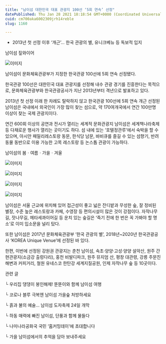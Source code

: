 ```yaml
---
title: "남이섬 대한민국 대표 관광지 100선 ‘5회 연속’ 선정"
datePublished: Thu Jan 28 2021 18:18:54 GMT+0000 (Coordinated Universal Time)
cuid: cm700aka6002309jrh14reble
slug: 1160

---
```



- 2013년 첫 선정 이후 ‘개근’… 한국 관광의 별, 유니크베뉴 등 독보적 입지

남이섬 짚와이어

![이미지](https://blog.kakaocdn.net/dn/eqXtvW/btqUZuTSwbf/dWM5rdMo8Gbd4KvhGtF5X1/img.jpg)

남이섬이 문화체육관광부가 지정한 한국관광 100선에 5회 연속 선정됐다.

한국관광 100선은 대한민국 대표 관광지를 선정해 내수 관광 경기를 진흥한다는 목적으로, 문화체육관광부와 한국관광공사가 지난 2013년부터 격년으로 발표하고 있다.

2013년 첫 선정 이래 한 차례도 탈락하지 않고 한국관광 100선에 5회 연속 개근 선정된 남이섬은 국내에서 외국인이 가장 많이 찾는 섬으로, 약 170여개국에서 연간 100만명 이상이 찾는 국제 관광지이다.

연간 600회 이상의 공연과 전시가 열리는 세계적 문화관광지 남이섬은 세계책나라축제 등 다채로운 행사가 열리는 곳이기도 하다. 섬 내에 있는 ‘호텔정관루’에서 숙박을 할 수 있으며, 아시안 패밀리레스토랑 동문, 한식당 남문, 바비큐를 즐길 수 있는 섬향기, 반려동물 동반으로 이용 가능한 고목 레스토랑 등 논스톱 관광이 가능하다.

남이섬의 봄ㆍ여름ㆍ가을ㆍ겨울

![이미지](https://cdn.hashnode.com/res/hashnode/image/upload/v1739249568556/1a11db7f-23f5-45e5-8f26-579a0e3ea5ab.jpeg)

![이미지](https://cdn.hashnode.com/res/hashnode/image/upload/v1739249571417/acddcb37-8492-4523-81ea-44268f324248.jpeg)

![이미지](https://cdn.hashnode.com/res/hashnode/image/upload/v1739249574732/bdc1fb9d-0b7b-4787-b905-47a8ca37481e.jpeg)

![이미지](https://cdn.hashnode.com/res/hashnode/image/upload/v1739249577275/8eb041c9-3b39-4516-8a74-80ab7490b747.jpeg)

남이섬은 서울 근교에 위치해 있어 접근성이 좋고 넓은 잔디밭과 무성한 숲, 잘 정비된 별장, 수준 높은 레스토랑과 카페, 수영장 등 편의시설이 많은 것이 강점이다. 자작나무길, 잣나무길, 메타세콰이어길 등 운치 있는 숲길은 ‘죽기 전에 한 번은 꼭 가봐야 할 명소’로 이미 입소문을 널리 탔다.

또한 남이섬은 2017년 문화체육관광부 ‘한국 관광의 별’, 2018년~2020년 한국관광공사 ‘KOREA Unique Venue’에 선정된 바 있다.

한편, 이번에 선정된 강원권 관광지는 춘천 남이섬, 속초·양양·고성·양양 설악산, 원주 간현관광지(소금강 출렁다리), 홍천 비발디파크, 원주 뮤지엄 산, 평창 대관령, 강릉 주문진해변과 커피거리, 철원 유네스코 한탄강 세계지질공원, 인제 자작나무 숲 등 10곳이다.

관련 글

└ 우리집 댕댕이 봉인해제! 뚠뚠이와 함께 남이섬 여행

└ 코로나 블루 극복엔 남이섬 가을숲 처방하세요

└ 흙과 불의 예술… 남이섬 도자축제 24일 개막

└ 하동 매력에 빠진 남이섬, 단풍과 함께 물들다

└ 나미나라공화국 국민 ‘홈커밍데이’에 초대합니다

└ 가을 남이섬에서의 추억을 담아 보내주세요